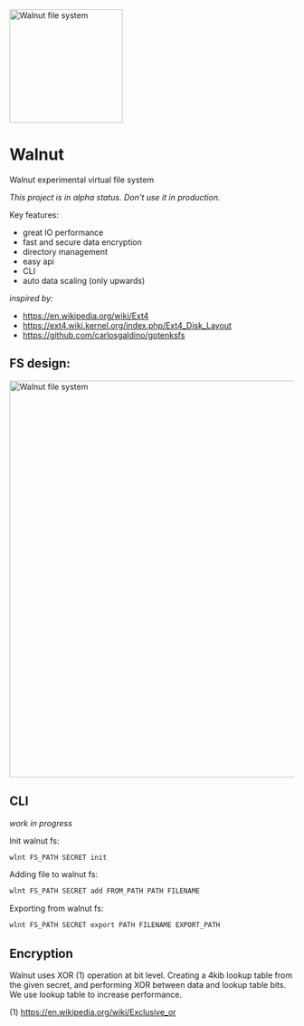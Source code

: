 <image src="logo.svg" width="200" alt="Walnut file system">

# Walnut
Walnut experimental virtual file system

*This project is in alpha status. Don't use it in production.*

Key features:

- great IO performance
- fast and secure data encryption
- directory management
- easy api
- CLI
- auto data scaling (only upwards)

*inspired by:*
- https://en.wikipedia.org/wiki/Ext4
- https://ext4.wiki.kernel.org/index.php/Ext4_Disk_Layout
- https://github.com/carlosgaldino/gotenksfs

## FS design:

<image src="docs/design_schema.svg" width="700" alt="Walnut file system">

## CLI

*work in progress*

Init walnut fs:

```bash
wlnt FS_PATH SECRET init
```

Adding file to walnut fs:

```bash
wlnt FS_PATH SECRET add FROM_PATH PATH FILENAME
```

Exporting from walnut fs:

```bash
wlnt FS_PATH SECRET export PATH FILENAME EXPORT_PATH
```

## Encryption

Walnut uses XOR (1) operation at bit level. Creating a 4kib lookup table from the given secret, and performing XOR between data and lookup table bits. We use lookup table to increase performance.

(1) https://en.wikipedia.org/wiki/Exclusive_or